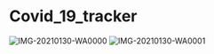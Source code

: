 # Covid_19_tracker


![IMG-20210130-WA0000](https://user-images.githubusercontent.com/63967381/106360635-9cd18b80-633f-11eb-85d5-986496215565.jpg)
![IMG-20210130-WA0001](https://user-images.githubusercontent.com/63967381/106360638-9f33e580-633f-11eb-974e-a308ab6849ba.jpg)
